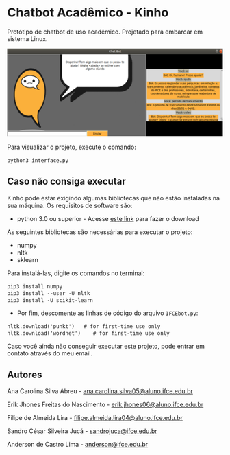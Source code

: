 # Chatbot Acadêmico - Kinho

Protótipo de chatbot de uso acadêmico. Projetado para embarcar em sistema Linux.

![Kinho chatbot](images/chatbotEmFuncionamento.png)

Para visualizar o projeto, execute o comando:

```
python3 interface.py
```

## Caso não consiga executar

Kinho pode estar exigindo algumas bibliotecas que não estão instaladas na sua máquina. Os requisitos de software são:

* python 3.0 ou superior - Acesse [este link](https://www.python.org/downloads/) para fazer o download

As seguintes bibliotecas são necessárias para executar o projeto:

* numpy
* nltk
* sklearn

Para instalá-las, digite os comandos no terminal:

```
pip3 install numpy
pip3 install --user -U nltk
pip3 install -U scikit-learn
```

* Por fim, descomente as linhas de código do arquivo `IFCEbot.py`:

```
nltk.download('punkt')   # for first-time use only
nltk.download('wordnet')    # for first-time use only
```

Caso você ainda não conseguir executar este projeto, pode entrar em contato através do meu email.

## Autores

Ana Carolina Silva Abreu - ana.carolina.silva05@aluno.ifce.edu.br

Erik Jhones Freitas do Nascimento - erik.jhones06@aluno.ifce.edu.br

Filipe de Almeida Lira - filipe.almeida.lira04@aluno.ifce.edu.br

Sandro César Silveira Jucá - sandrojuca@ifce.edu.br

Anderson de Castro Lima - anderson@ifce.edu.br
